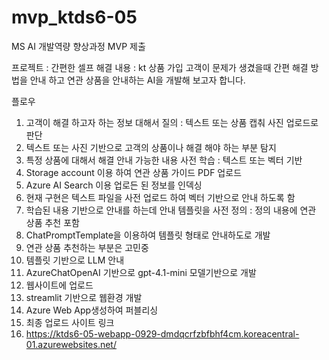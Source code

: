 # mvp_ktds6-05
MS AI 개발역량 향상과정 MVP 제출

프로젝트 : 간편한 셀프 해결
내용 : kt 상품 가입 고객이 문제가 생겼을때 간편 해결 방법을 안내 하고 연관 상품을 안내하는 AI을 개발해 보고자 합니다.

플로우
1. 고객이 해결 하고자 하는 정보 대해서 질의 : 텍스트 또는 상품 캡춰 사진 업로드로 판단
2. 텍스트 또는 사진 기반으로 고객의 상품이나 해결 해야 하는 부분 탐지
3. 특정 상품에 대해서 해결 안내 가능한 내용 사전 학습 : 텍스트 또는 벡터 기반
4. Storage account 이용 하여 연관 상품 가이드 PDF 업로드
5. Azure AI Search 이용 업로든 된 정보를 인덱싱
6. 현재 구현은 텍스트 파일을 사전 업로드 하여 벡터 기반으로 안내 하도록 함
7. 학습된 내용 기반으로 안내를 하는데 안내 템플릿을 사전 정의 : 정의 내용에 연관 상품 추천 포함
8. ChatPromptTemplate을 이용하여 템플릿 형태로 안내하도로 개발
9. 연관 상품 추천하는 부분은 고민중
10. 템플릿 기반으로 LLM 안내
11. AzureChatOpenAI 기반으로 gpt-4.1-mini 모델기반으로 개발
12. 웹사이트에 업로드
13. streamlit 기반으로 웹환경 개발
14. Azure Web App생성하여 퍼블리싱
15. 최종 업로드 사이트 링크
16. https://ktds6-05-webapp-0929-dmdqcrfzbfbhf4cm.koreacentral-01.azurewebsites.net/

